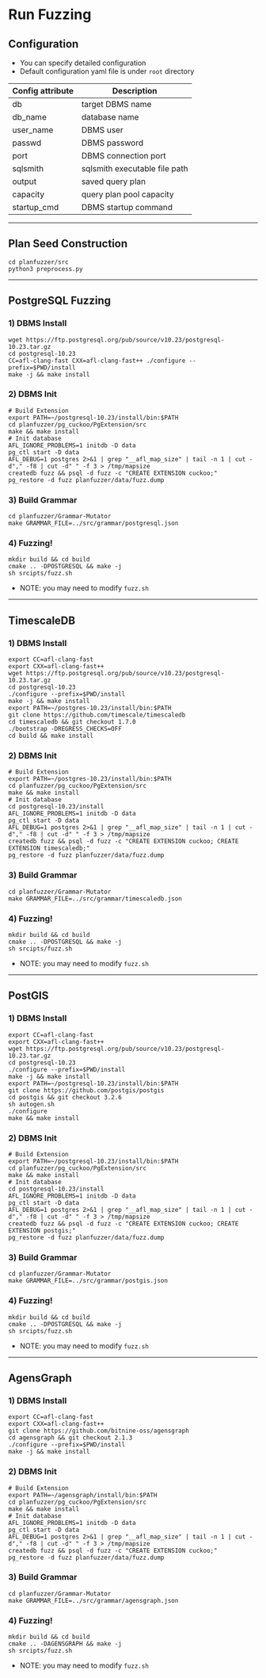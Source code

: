 # Run Fuzzing
## Configuration
* You can specify detailed configuration
* Default configuration yaml file is under `root` directory
  
| **Config attribute** | **Description**               |
|----------------------|-------------------------------|
| db                   | target DBMS name              |
| db_name              | database name                 |
| user_name            | DBMS user                     |
| passwd               | DBMS password                 |
| port                 | DBMS connection port          |
| sqlsmith             | sqlsmith executable file path |
| output               | saved query plan              |
| capacity             | query plan pool capacity      |
| startup_cmd          | DBMS startup command          |

_____

## Plan Seed Construction
``` shell
cd planfuzzer/src
python3 preprocess.py
```
____
## PostgreSQL Fuzzing
### 1) DBMS Install
```
wget https://ftp.postgresql.org/pub/source/v10.23/postgresql-10.23.tar.gz
cd postgresql-10.23
CC=afl-clang-fast CXX=afl-clang-fast++ ./configure --prefix=$PWD/install
make -j && make install
```
### 2) DBMS Init
``` shell
# Build Extension
export PATH=~/postgresql-10.23/install/bin:$PATH
cd planfuzzer/pg_cuckoo/PgExtension/src
make && make install
# Init database
AFL_IGNORE_PROBLEMS=1 initdb -D data
pg_ctl start -D data
AFL_DEBUG=1 postgres 2>&1 | grep "__afl_map_size" | tail -n 1 | cut -d"," -f8 | cut -d" " -f 3 > /tmp/mapsize
createdb fuzz && psql -d fuzz -c "CREATE EXTENSION cuckoo;"
pg_restore -d fuzz planfuzzer/data/fuzz.dump
```
### 3) Build Grammar
``` shell
cd planfuzzer/Grammar-Mutator
make GRAMMAR_FILE=../src/grammar/postgresql.json
```
### 4) Fuzzing!
``` shell
mkdir build && cd build
cmake .. -DPOSTGRESQL && make -j
sh srcipts/fuzz.sh
```
* NOTE: you may need to modify `fuzz.sh`
___________
## TimescaleDB
### 1) DBMS Install
``` shell
export CC=afl-clang-fast
export CXX=afl-clang-fast++
wget https://ftp.postgresql.org/pub/source/v10.23/postgresql-10.23.tar.gz
cd postgresql-10.23
./configure --prefix=$PWD/install
make -j && make install
export PATH=~/postgres-10.23/install/bin:$PATH
git clone https://github.com/timescale/timescaledb
cd timescaledb && git checkout 1.7.0
./bootstrap -DREGRESS_CHECKS=OFF
cd build && make install
```
### 2) DBMS Init
``` shell
# Build Extension
export PATH=~/postgres-10.23/install/bin:$PATH
cd planfuzzer/pg_cuckoo/PgExtension/src
make && make install
# Init database
cd postgresql-10.23/install 
AFL_IGNORE_PROBLEMS=1 initdb -D data
pg_ctl start -D data
AFL_DEBUG=1 postgres 2>&1 | grep "__afl_map_size" | tail -n 1 | cut -d"," -f8 | cut -d" " -f 3 > /tmp/mapsize
createdb fuzz && psql -d fuzz -c "CREATE EXTENSION cuckoo; CREATE EXTENSION timescaledb;"
pg_restore -d fuzz planfuzzer/data/fuzz.dump
```
### 3) Build Grammar
``` shell
cd planfuzzer/Grammar-Mutator
make GRAMMAR_FILE=../src/grammar/timescaledb.json
```
### 4) Fuzzing!
``` shell
mkdir build && cd build
cmake .. -DPOSTGRESQL && make -j
sh srcipts/fuzz.sh
```
* NOTE: you may need to modify `fuzz.sh`
____________
## PostGIS
### 1) DBMS Install
``` shell
export CC=afl-clang-fast
export CXX=afl-clang-fast++
wget https://ftp.postgresql.org/pub/source/v10.23/postgresql-10.23.tar.gz
cd postgresql-10.23
./configure --prefix=$PWD/install
make -j && make install
export PATH=~/postgresql-10.23/install/bin:$PATH
git clone https://github.com/postgis/postgis
cd postgis && git checkout 3.2.6
sh autogen.sh
./configure
make && make install
```
### 2) DBMS Init
``` shell
# Build Extension
export PATH=~/postgresql-10.23/install/bin:$PATH
cd planfuzzer/pg_cuckoo/PgExtension/src
make && make install
# Init database
cd postgresql-10.23/install 
AFL_IGNORE_PROBLEMS=1 initdb -D data
pg_ctl start -D data
AFL_DEBUG=1 postgres 2>&1 | grep "__afl_map_size" | tail -n 1 | cut -d"," -f8 | cut -d" " -f 3 > /tmp/mapsize
createdb fuzz && psql -d fuzz -c "CREATE EXTENSION cuckoo; CREATE EXTENSION postgis;"
pg_restore -d fuzz planfuzzer/data/fuzz.dump
```
### 3) Build Grammar
``` shell
cd planfuzzer/Grammar-Mutator
make GRAMMAR_FILE=../src/grammar/postgis.json
```
### 4) Fuzzing!
``` shell
mkdir build && cd build
cmake .. -DPOSTGRESQL && make -j
sh srcipts/fuzz.sh
```
* NOTE: you may need to modify `fuzz.sh`
_________________

## AgensGraph
### 1) DBMS Install
``` shell
export CC=afl-clang-fast
export CXX=afl-clang-fast++
git clone https://github.com/bitnine-oss/agensgraph
cd agensgraph && git checkout 2.1.3
./configure --prefix=$PWD/install
make -j && make install
```
### 2) DBMS Init
``` shell
# Build Extension
export PATH=~/agensgraph/install/bin:$PATH
cd planfuzzer/pg_cuckoo/PgExtension/src
make && make install
# Init database
AFL_IGNORE_PROBLEMS=1 initdb -D data
pg_ctl start -D data
AFL_DEBUG=1 postgres 2>&1 | grep "__afl_map_size" | tail -n 1 | cut -d"," -f8 | cut -d" " -f 3 > /tmp/mapsize
createdb fuzz && psql -d fuzz -c "CREATE EXTENSION cuckoo;"
pg_restore -d fuzz planfuzzer/data/fuzz.dump
```
### 3) Build Grammar
``` shell
cd planfuzzer/Grammar-Mutator
make GRAMMAR_FILE=../src/grammar/agensgraph.json
```
### 4) Fuzzing!
``` shell
mkdir build && cd build
cmake .. -DAGENSGRAPH && make -j
sh srcipts/fuzz.sh
```
* NOTE: you may need to modify `fuzz.sh`